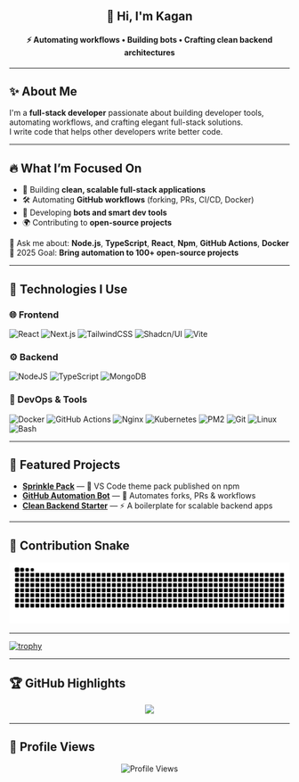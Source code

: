 <!-- Header -->
<h2 align="center">👋 Hi, I'm <strong>Kagan</strong></h2>
<h4 align="center">⚡ Automating workflows • Building bots • Crafting clean backend architectures</h4>

---

## ✨ About Me  
I'm a **full-stack developer** passionate about building developer tools, automating workflows, and crafting elegant full-stack solutions.  
I write code that helps other developers write better code.  

---

## 🔥 What I’m Focused On
- 🚀 Building **clean, scalable full-stack applications**  
- 🛠️ Automating **GitHub workflows** (forking, PRs, CI/CD, Docker)  
- 🤖 Developing **bots and smart dev tools**  
- 🌍 Contributing to **open-source projects**  

💬 Ask me about: **Node.js**, **TypeScript**, **React**, **Npm**, **GitHub Actions**, **Docker**  
🎯 2025 Goal: **Bring automation to 100+ open-source projects**  

---

## 🚀 Technologies I Use

### 🌐 Frontend
![React](https://img.shields.io/badge/-React-61DAFB?style=for-the-badge&logo=react)
![Next.js](https://img.shields.io/badge/-Next.js-000000?style=for-the-badge&logo=nextdotjs)
![TailwindCSS](https://img.shields.io/badge/-TailwindCSS-38B2AC?style=for-the-badge&logo=tailwindcss)
![Shadcn/UI](https://img.shields.io/badge/-Shadcn%2FUI-000000?style=for-the-badge&logo=shadcnui)
![Vite](https://img.shields.io/badge/-Vite-646CFF?style=for-the-badge&logo=vite)

### ⚙️ Backend
![NodeJS](https://img.shields.io/badge/-NodeJS-339933?style=for-the-badge&logo=nodedotjs)
![TypeScript](https://img.shields.io/badge/-TypeScript-007ACC?style=for-the-badge&logo=typescript)
![MongoDB](https://img.shields.io/badge/-MongoDB-47A248?style=for-the-badge&logo=mongodb)

### 🚀 DevOps & Tools
![Docker](https://img.shields.io/badge/-Docker-2496ED?style=for-the-badge&logo=docker)
![GitHub Actions](https://img.shields.io/badge/-GitHub%20Actions-2088FF?style=for-the-badge&logo=githubactions)
![Nginx](https://img.shields.io/badge/-Nginx-009639?style=for-the-badge&logo=nginx)
![Kubernetes](https://img.shields.io/badge/-Kubernetes-326CE5?style=for-the-badge&logo=kubernetes)
![PM2](https://img.shields.io/badge/-PM2-2B037A?style=for-the-badge&logo=pm2)
![Git](https://img.shields.io/badge/-Git-F05032?style=for-the-badge&logo=git)
![Linux](https://img.shields.io/badge/-Linux-FCC624?style=for-the-badge&logo=linux)
![Bash](https://img.shields.io/badge/-Bash-4EAA25?style=for-the-badge&logo=gnubash)

---

## 📌 Featured Projects
- [**Sprinkle Pack**](https://www.npmjs.com/package/sprinklepack) — 🎨 VS Code theme pack published on npm  
- [**GitHub Automation Bot**](#) — 🤖 Automates forks, PRs & workflows  
- [**Clean Backend Starter**](#) — ⚡ A boilerplate for scalable backend apps  

---

## 🐍 Contribution Snake
<div align="center">
  <picture>
    <source media="(prefers-color-scheme: dark)" srcset="https://raw.githubusercontent.com/kgnio/kgnio/output/github-contribution-grid-snake-dark.svg" />
    <img alt="snake animation" src="https://raw.githubusercontent.com/kgnio/kgnio/output/github-contribution-grid-snake.svg" />
  </picture>
</div>

---

[![trophy](https://github-profile-trophy.vercel.app/?username=kgnio&theme=dracula&margin-w=10&no-frame=true&no-bg=true)](https://github.com/ryo-ma/github-profile-trophy)

---

## 🏆 GitHub Highlights
<p align="center">
  <img src="https://github-readme-stats.vercel.app/api/top-langs/?username=kgnio&layout=compact&theme=dracula" height="150" />
</p>

---

## 👀 Profile Views
<p align="center">
  <img src="https://komarev.com/ghpvc/?username=kgnio&label=Profile%20views&color=2ecc71&style=flat" alt="Profile Views" />
</p>
